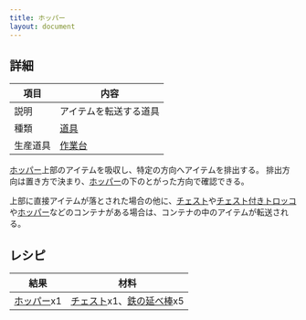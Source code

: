 ```yaml
---
title: ホッパー
layout: document
---
```

## 詳細

|項目|内容|
|---|---|
|説明|アイテムを転送する道具|
|種類|[道具](道具)|
|生産道具|[作業台](作業台)|

[ホッパー](ホッパー)上部のアイテムを吸収し、特定の方向へアイテムを排出する。
排出方向は置き方で決まり、[ホッパー](ホッパー)の下のとがった方向で確認できる。

上部に直接アイテムが落とされた場合の他に、[チェスト](チェスト)や[チェスト付きトロッコ](チェスト付きトロッコ)や[ホッパー](ホッパー)などのコンテナがある場合は、コンテナの中のアイテムが転送される。

## レシピ

|結果|材料|
|---|---|
|[ホッパー](ホッパー)x1|[チェスト](チェスト)x1、[鉄の延べ棒](鉄の延べ棒)x5|
